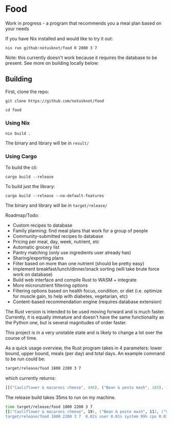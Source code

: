 # Food

Work in progress - a program that recommends you a meal plan based on your needs

If you have Nix installed and would like to try it out: 
```
nix run github:notusknot/food 0 2000 3 7
```
Note: this currently doesn't work because it requires the database to be present. See more on building locally below:

## Building

First, clone the repo:
```
git clone https://github.com/notusknot/food
```
```
cd food
```

### Using Nix

```
nix build .
```
The binary and library will be in `result/`

### Using Cargo

To build the cli:
```
cargo build --release
```

To build just the library:
```
cargo build --release --no-default-features
```
The binary and library will be in `target/release/`

Roadmap/Todo:

- Custom recipes to database
- Family planning: find meal plans that work for a group of people
- Community-submitted recipes to database
- Pricing per meal, day, week, nutrient, etc
- Automatic grocery list
- Pantry matching (only use ingredients user already has)
- Sharing/exporting plans
- Filter based on more than one nutrient (should be pretty easy)
- Implement breakfast/lunch/dinner/snack sorting (will take brute force work on database)
- Build web interface and compile Rust to WASM + integrate
- More micronutrient filtering options
- Filtering options based on health focus, condition, or diet (i.e. optimize for muscle gain, to help
with diabetes, vegetarian, etc)
- Content-based recommendation engine (requires database extension) 

The Rust version is intended to be used moving forward and is much faster. Currently, it is equally immature and doesn't have the same functionality as the Python one, but is several magnitudes of order faster. 

This project is in a very unstable state and is likely to change a lot over the course of time.

As a quick usage overview, the Rust program takes in 4 parameters: lower bound, upper bound, meals (per day) and total days. An example command to be run could be:
```bash
target/release/food 1800 2200 3 7
```
which currently returns:
```rust
[[("Cauliflower & macaroni cheese", 446), ("Bean & pesto mash", 183), ("Chinese roast duck", 1387)], [("Cauliflower & macaroni cheese", 446), ("Bean & pesto mash", 183), ("Sugar-dusted snowflake cake", 1371)], [("Cauliflower & macaroni cheese", 446), ("Bean & pesto mash", 183), ("Beef & beer pie", 1356)], [("Cauliflower & macaroni cheese", 446), ("Bean & pesto mash", 183), ("Steamed vanilla sponge with butterscotch sauce & custard", 1308)], [("Cauliflower & macaroni cheese", 446), ("Bean & pesto mash", 183), ("Roast guinea fowl with chestnut, sage & lemon stuffing", 1413)], [("Cauliflower & macaroni cheese", 446), ("Bean & pesto mash", 183), ("Beef, potato & banana curry with cashew rice", 1210)], [("Cauliflower & macaroni cheese", 446), ("Bean & pesto mash", 183), ("Caramelised white chocolate, ginger caramel & macadamia tarts", 1444)]]
```

The release build takes 35ms to run on my machine.

```bash
time target/release/food 1800 2200 3 7
[[("Cauliflower & macaroni cheese", 19), ("Bean & pesto mash", 11), ("Chinese roast duck", 58)], [("Cauliflower & macaroni cheese", 19), ("Bean & pesto mash", 11), ("Sugar-dusted snowflake cake", 12)], [("Cauliflower & macaroni cheese", 19), ("Bean & pesto mash", 11), ("Beef & beer pie", 56)], [("Cauliflower & macaroni cheese", 19), ("Bean & pesto mash", 11), ("Steamed vanilla sponge with butterscotch sauce & custard", 18)], [("Cauliflower & macaroni cheese", 19), ("Bean & pesto mash", 11), ("Roast guinea fowl with chestnut, sage & lemon stuffing", 105)], [("Cauliflower & macaroni cheese", 19), ("Bean & pesto mash", 11), ("Beef, potato & banana curry with cashew rice", 57)], [("Cauliflower & macaroni cheese", 19), ("Bean & pesto mash", 11), ("Caramelised white chocolate, ginger caramel & macadamia tarts", 16)]]
target/release/food 1800 2200 3 7  0.02s user 0.01s system 99% cpu 0.034 total
```
